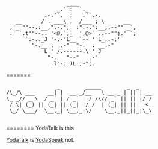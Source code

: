 <pre>
                   ____                  
                _.' :  `._               
            .-.'`.  ;   .'`.-.           
   __      / : ___\ ;  /___ ; \      __  
 ,'_ ""--.:__;".-.";: :".-.":__;.--"" _`,
 :' `.t""--.. '<@.`;_  ',@>` ..--""j.' `;
      `:-.._J '-.-'L__ `-- ' L_..-;'     
        "-.__ ;  .-"  "-.  : __.-"       
            L ' /.------.\ ' J           
             "-.   "--"   .-"            
            __.l"-:_JL_;-";.__ 
</pre>
=======
<pre>
                _        _____        _  _    
/\_/\ ___    __| |  __ _/__   \ __ _ | || | __
\_ _// _ \  / _` | / _` | / /\// _` || || |/ /
 / \| (_) || (_| || (_| |/ /  | (_| || ||   < 
 \_/ \___/  \__,_| \__,_|\/    \__,_||_||_|\_\
 
</pre>
========
YodaTalk is this


[YodaTalk](http://yodatalk.gogromat_1.c9.io/yodatalk/index.html) is [YodaSpeak](http://www.yodaspeak.co.uk/) not.

